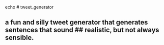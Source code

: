 echo # tweet_generator
## a fun and silly tweet generator that generates sentences that sound ## realistic, but not always sensible.
